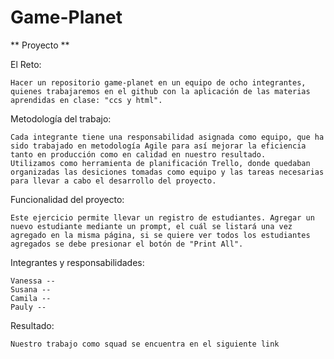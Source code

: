 # Game-Planet
** Proyecto **

El Reto:

    Hacer un repositorio game-planet en un equipo de ocho integrantes, quienes trabajaremos en el github con la aplicación de las materias aprendidas en clase: "ccs y html".

Metodología del trabajo:

    Cada integrante tiene una responsabilidad asignada como equipo, que ha sido trabajado en metodología Agile para así mejorar la eficiencia tanto en producción como en calidad en nuestro resultado.
    Utilizamos como herramienta de planificación Trello, donde quedaban organizadas las desiciones tomadas como equipo y las tareas necesarias para llevar a cabo el desarrollo del proyecto.

Funcionalidad del proyecto:

    Este ejercicio permite llevar un registro de estudiantes. Agregar un nuevo estudiante mediante un prompt, el cuál se listará una vez agregado en la misma página, si se quiere ver todos los estudiantes agregados se debe presionar el botón de "Print All".

Integrantes y responsabilidades:

    Vanessa -- 
    Susana -- 
    Camila -- 
    Pauly -- 
    

Resultado:

    Nuestro trabajo como squad se encuentra en el siguiente link
